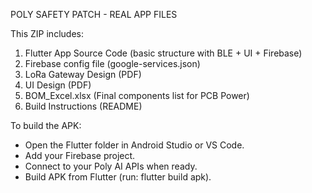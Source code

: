 POLY SAFETY PATCH - REAL APP FILES

This ZIP includes:
1. Flutter App Source Code (basic structure with BLE + UI + Firebase)
2. Firebase config file (google-services.json)
3. LoRa Gateway Design (PDF)
4. UI Design (PDF)
5. BOM_Excel.xlsx (Final components list for PCB Power)
6. Build Instructions (README)

To build the APK:
- Open the Flutter folder in Android Studio or VS Code.
- Add your Firebase project.
- Connect to your Poly AI APIs when ready.
- Build APK from Flutter (run: flutter build apk).
